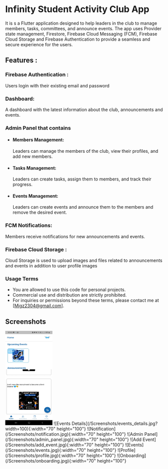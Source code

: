 # Infinity Student Activity Club App
It is s a Flutter application designed to help leaders in the club to manage members, tasks, committees, and announce events. The app uses Provider state management, Firestore, Firebase Cloud Messaging (FCM), Firebase Cloud Storage and Firebase Authentication to provide a seamless and secure experience for the users.

## Features :

### Firebase Authentication : 
Users login with their existing email and password
### Dashboard:
A dashboard with the latest information about the club, announcements and events.
### Admin Panel that contains
- #### Members Management: 
    Leaders can manage the members of the club, view their profiles, and add new members.
- #### Tasks Management: 
    Leaders can create tasks, assign them to members, and track their progress.
- #### Events Management: 
    Leaders can create events and announce them to the members and remove the desired event.
### FCM Notifications: 
Members receive notifications for new announcements and events.
### Firebase Cloud Storage :
Cloud Storage is used to upload images and files related to announcements and events in addition to user profile images



### Usage Terms

- You are allowed to use this code for personal projects.
- Commercial use and distribution are strictly prohibited.
- For inquiries or permissions beyond these terms, please contact me at [Migz2304@gmail.com].

## Screenshots

<img src="/Screenshots/home.jpg" alt="Home" width="150" height="300">
![Events Details](/Screenshots/events_details.jpg?width=100){:width="70" height="100"}
![Notification](/Screenshots/notification.jpg){:width="70" height="100"}
![Admin Panel](/Screenshots/admin_panel.jpg){:width="70" height="100"}
![Add Event](/Screenshots/add_event.jpg){:width="70" height="100"}
![Events](/Screenshots/events.jpg){:width="70" height="100"}
![Profile](/Screenshots/profile.jpg){:width="70" height="100"}
![Onboarding](/Screenshots/onboarding.jpg){:width="70" height="100"}



